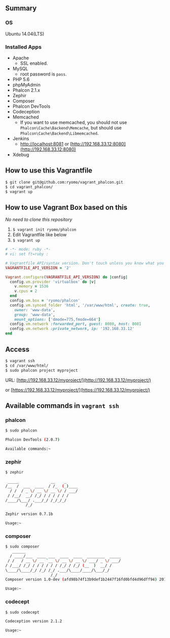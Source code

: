 ## Summary
### OS
Ubuntu 14.04(LTS)

### Installed Apps
* Apache
    * SSL enabled.
* MySQL
    * root password is `pass`.
* PHP 5.6
* phpMyAdmin
* Phalcon 2.1.x
* Zephir
* Composer
* Phalcon DevTools
* Codeception
* Memcached
    * If you want to use memcached, you should not use `Phalcon\Cache\Backend\Memcache`, but should use `Phalcon\Cache\Backend\Libmemcached`.
* Jenkins
    * [http://localhost:8081](http://localhost:8081) or [http://192.168.33.12:8080](http://192.168.33.12:8080)
* Xdebug


## How to use this Vagrantfile
```sh
$ git clone git@github.com:ryomo/vagrant_phalcon.git
$ cd vagrant_phalcon/
$ vagrant up
```


## How to use Vagrant Box based on this
*No need to clone this repository*

1. `$ vagrant init ryomo/phalcon`
2. Edit Vagrantfile like below
3. `$ vagrant up`

```rb
# -*- mode: ruby -*-
# vi: set ft=ruby :

# Vagrantfile API/syntax version. Don't touch unless you know what you're doing!
VAGRANTFILE_API_VERSION = '2'

Vagrant.configure(VAGRANTFILE_API_VERSION) do |config|
  config.vm.provider 'virtualbox' do |v|
    v.memory = 1536
    v.cpus = 2
  end
  config.vm.box = 'ryomo/phalcon'
  config.vm.synced_folder 'html', '/var/www/html', create: true,
    owner: 'www-data',
    group: 'www-data',
    mount_options: ['dmode=775,fmode=664']
  config.vm.network :forwarded_port, guest: 8080, host: 8081
  config.vm.network :private_network, ip: '192.168.33.12'
end
```


## Access
```sh
$ vagrant ssh
$ cd /var/www/html/
$ sudo phalcon project myproject
```

URL: [http://192.168.33.12/myproject/](http://192.168.33.12/myproject/)

or [https://192.168.33.12/myproject/](https://192.168.33.12/myproject/)


## Available commands in `vagrant ssh`

### phalcon
```sh
$ sudo phalcon

Phalcon DevTools (2.0.7)

Available commands:~
```

### zephir
```sh
$ zephir

 _____              __    _
/__  /  ___  ____  / /_  (_)____
  / /  / _ \/ __ \/ __ \/ / ___/
 / /__/  __/ /_/ / / / / / /
/____/\___/ .___/_/ /_/_/_/
         /_/

Zephir version 0.7.1b

Usage:~
```

### composer
```sh
$ sudo composer
   ______
  / ____/___  ____ ___  ____  ____  ________  _____
 / /   / __ \/ __ `__ \/ __ \/ __ \/ ___/ _ \/ ___/
/ /___/ /_/ / / / / / / /_/ / /_/ (__  )  __/ /
\____/\____/_/ /_/ /_/ .___/\____/____/\___/_/
                    /_/
Composer version 1.0-dev (afd98b74f13b9def1b2447f16fd0bfd4d96dff94) 2015-08-31 09:58:50

Usage:~
```

### codecept
```sh
$ sudo codecept

Codeception version 2.1.2

Usage:~
```
